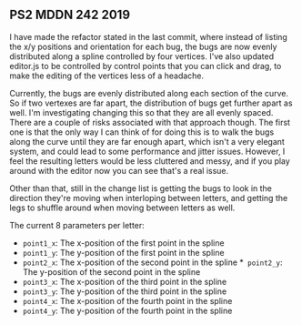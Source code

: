 ## PS2 MDDN 242 2019

I have made the refactor stated in the last commit, where instead of listing the x/y positions and orientation for each bug, the bugs are now evenly distributed along a spline controlled by four vertices. I've also updated editor.js to be controlled by control points that you can click and drag, to make the editing of the vertices less of a headache. 

Currently, the bugs are evenly distributed along each section of the curve. So if two vertexes are far apart, the distribution of bugs get further apart as well. I'm investigating changing this so that they are all evenly spaced. There are a couple of risks associated with that approach though. The first one is that the only way I can think of for doing this is to walk the bugs along the curve until they are far enough apart, which isn't a very elegant system, and could lead to some performance and jitter issues. However, I feel the resulting letters would be less cluttered and messy, and if you play around with the editor now you can see that's a real issue.  

Other than that, still in the change list is getting the bugs to look in the direction they're moving when interloping between letters, and getting the legs to shuffle around when moving between letters as well.  

The current 8 parameters per letter:
  * `point1_x`: The x-position of the first point in the spline
  * `point1_y`: The y-position of the first point in the spline
  * `point2_x`: The x-position of the second point in the spline
  *` point2_y`: The y-position of the second point in the spline
  * `point3_x`: The x-position of the third point in the spline   
  * `point3_y`: The y-position of the third point in the spline
  * `point4_x`: The x-position of the fourth point in the spline
  * `point4_y`: The y-position of the fourth point in the spline
      
